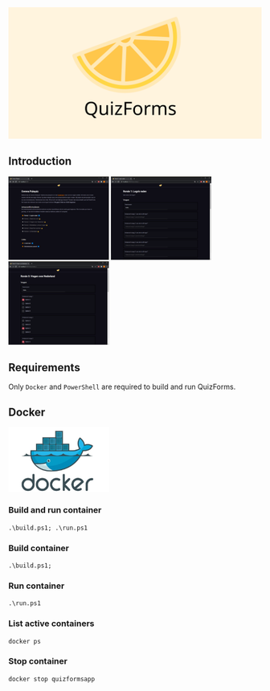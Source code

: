 ![banner](img/banner.svg)

## Introduction

<img src="screenshots/homepage.png" width="200">
<img src="screenshots/form.png" width="200">
<img src="screenshots/form2.png" width="200">

## Requirements
Only `Docker` and `PowerShell` are required to build and run QuizForms.

## Docker

<img src="img/docker.jpg" width="200">


### Build and run container
```
.\build.ps1; .\run.ps1
```

### Build container
```
.\build.ps1;
```

### Run container
```
.\run.ps1
```

### List active containers
```
docker ps
```

### Stop container
```
docker stop quizformsapp
```